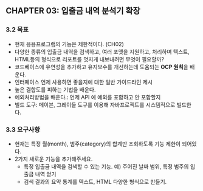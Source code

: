 ## CHAPTER 03: 입출금 내역 분석기 확장

### 3.2 목표
- 현재 응용프로그램의 기능은 제한적이다. (CH02)
- 다양한 종류의 입출금 내역을 검색하고, 여러 포맷을 지원하고, 처리하며 텍스트, HTML등의 형식으로 리포트를 멋지게 내보내려면 무엇이 필요할까?
- 코드베이스에 유연성을 추가하고 유지보수를 개선하는데 도움되는 **OCP 원칙**을 배운다.
- 인터페이스 언제 사용하면 좋을지에 대한 일반 가이드라인 제시
- 높은 결합도를 피하는 기법을 배운다.
- 예외처리방법을 배운다.: 언제 API 에 예외를 포함하고 안 포함할지
- 빌드 도구: 메이븐, 그레이들 도구를 이용해 자바프로젝트를 시스템적으로 빌드한다.


### 3.3 요구사항
- 현재는 특정 월(month), 범주(category)의 합계만 조회하도록 기능 제한이 되어있다.
- 2가지 새로운 기능을 추가해주세요.
  - 특정 입출금 내역을 검색할 수 있는 기능. 예) 주어진 날짜 범위, 특정 범주의 입출금 내역 얻기
  - 검색 결과의 요약 통계를 텍스트, HTML 다양한 형식으로 만들기.

